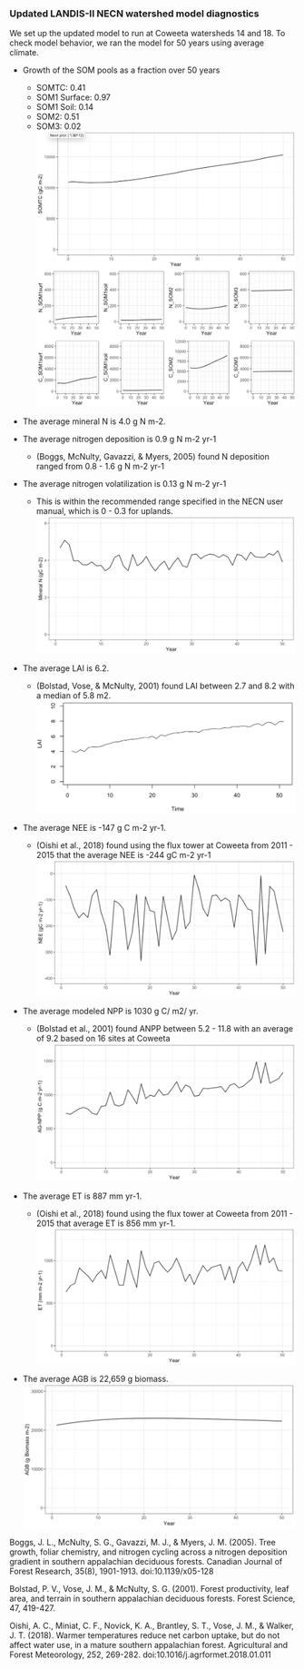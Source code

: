 ### Updated LANDIS-II NECN watershed model diagnostics ###

We set up the updated model to run at Coweeta watersheds 14 and 18. To check model behavior, we ran the model for 50 years using average climate. 

- Growth of the SOM pools as a fraction over 50 years 
    - SOMTC: 0.41 
    - SOM1 Surface: 0.97
    - SOM1 Soil: 0.14 
    - SOM2: 0.51
    - SOM3: 0.02
![My Image](/Models/Diagnostics/Figs/somtc.PNG)
![My Image](/Models/Diagnostics/Figs/som_pools.PNG)

- The average mineral N is 4.0 g N m-2. 
- The average nitrogen deposition is 0.9 g N m-2 yr-1
    - (Boggs, McNulty, Gavazzi, & Myers, 2005) found N deposition ranged from 0.8 - 1.6 g N m-2 yr-1  
- The average nitrogen volatilization is 0.13 g N m-2 yr-1 
    - This is within the recommended range specified in the NECN user manual, which is  0 - 0.3 for uplands.
![My Image](/Models/Diagnostics/Figs/mineral_n.PNG)

- The average LAI is 6.2. 
    - (Bolstad, Vose, & McNulty, 2001) found LAI between 2.7 and 8.2 with a median of 5.8 m2. 
![My Image](/Models/Diagnostics/Figs/lai.PNG)

- The average NEE is -147 g C m-2 yr-1.
    - (Oishi et al., 2018) found using the flux tower at Coweeta from 2011 - 2015 that the average NEE is -244 gC m-2 yr-1 
![My Image](/Models/Diagnostics/Figs/nee.PNG)

- The average modeled NPP is 1030 g C/ m2/ yr.
    - (Bolstad et al., 2001) found ANPP between 5.2 - 11.8 with an average of 9.2 based on 16 sites at Coweeta 
![My Image](/Models/Diagnostics/Figs/npp.PNG)

- The average ET is 887 mm yr-1.
    - (Oishi et al., 2018) found using the flux tower at Coweeta from 2011 - 2015 that average ET is 856 mm yr-1. 
![My Image](/Models/Diagnostics/Figs/et.PNG)

- The average AGB is 22,659 g biomass.
![My Image](/Models/Diagnostics/Figs/agb.PNG)


Boggs, J. L., McNulty, S. G., Gavazzi, M. J., & Myers, J. M. (2005). Tree growth, foliar chemistry, and nitrogen cycling across a nitrogen deposition gradient in southern appalachian deciduous forests. Canadian Journal of Forest Research, 35(8), 1901-1913. doi:10.1139/x05-128

Bolstad, P. V., Vose, J. M., & McNulty, S. G. (2001). Forest productivity, leaf area, and terrain in southern appalachian deciduous forests. Forest Science, 47, 419-427. 

Oishi, A. C., Miniat, C. F., Novick, K. A., Brantley, S. T., Vose, J. M., & Walker, J. T. (2018). Warmer temperatures reduce net carbon uptake, but do not affect water use, in a mature southern appalachian forest. Agricultural and Forest Meteorology, 252, 269-282. doi:10.1016/j.agrformet.2018.01.011


